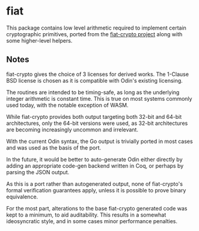 # fiat

This package contains low level arithmetic required to implement certain
cryptographic primitives, ported from the [fiat-crypto project][1]
along with some higher-level helpers.

## Notes

fiat-crypto gives the choice of 3 licenses for derived works.  The 1-Clause
BSD license is chosen as it is compatible with Odin's existing licensing.

The routines are intended to be timing-safe, as long as the underlying
integer arithmetic is constant time.  This is true on most systems commonly
used today, with the notable exception of WASM.

While fiat-crypto provides both output targeting both 32-bit and 64-bit
architectures, only the 64-bit versions were used, as 32-bit architectures
are becoming increasingly uncommon and irrelevant.

With the current Odin syntax, the Go output is trivially ported in most
cases and was used as the basis of the port.

In the future, it would be better to auto-generate Odin either directly
by adding an appropriate code-gen backend written in Coq, or perhaps by
parsing the JSON output.

As this is a port rather than autogenerated output, none of fiat-crypto's
formal verification guarantees apply, unless it is possible to prove binary
equivalence.

For the most part, alterations to the base fiat-crypto generated code was
kept to a minimum, to aid auditability.  This results in a somewhat
ideosyncratic style, and in some cases minor performance penalties.

[1]: https://github.com/mit-plv/fiat-crypto
